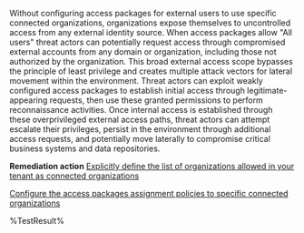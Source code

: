 Without configuring access packages for external users to use specific connected organizations, organizations expose themselves to uncontrolled access from any external identity source. When access packages allow "All users" threat actors can potentially request access through compromised external accounts from any domain or organization, including those not authorized by the organization. This broad external access scope bypasses the principle of least privilege and creates multiple attack vectors for lateral movement within the environment. Threat actors can exploit weakly configured access packages to establish initial access through legitimate-appearing requests, then use these granted permissions to perform reconnaissance activities. Once internal access is established through these overprivileged external access paths, threat actors can attempt escalate their privileges, persist in the environment through additional access requests, and potentially move laterally to compromise critical business systems and data repositories.

**Remediation action**
[Explicitly define the list of organizations allowed in your tenant as connected organizations](https://learn.microsoft.com/en-us/entra/id-governance/entitlement-management-organization)

[Configure the access packages assignment policies to specific connected organizations](https://learn.microsoft.com/en-us/entra/id-governance/entitlement-management-access-package-create#allow-users-not-in-your-directory-to-request-the-access-package)

<!--- Results --->
%TestResult%
